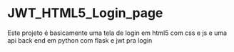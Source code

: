 # JWT_HTML5_Login_page
Este projeto é basicamente uma tela de login em html5 com css e js e uma api back end em python com flask e jwt pra login
